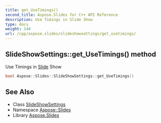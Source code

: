 ```yaml
---
title: get_UseTimings()
second_title: Aspose.Slides for C++ API Reference
description: Use Timings in Slide Show
type: docs
weight: 144
url: /cpp/aspose.slides/slideshowsettings/get_usetimings/
---
```

## SlideShowSettings::get_UseTimings() method


Use Timings in [Slide](../../slide/) Show

```cpp
bool Aspose::Slides::SlideShowSettings::get_UseTimings()
```

## See Also

* Class [SlideShowSettings](./)
* Namespace [Aspose::Slides](../)
* Library [Aspose.Slides](../../)
